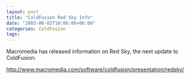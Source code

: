 ```yaml
---
layout: post
title: "ColdFusion Red Sky Info"
date: "2003-06-02T10:06:06+06:00"
categories: ColdFusion 
tags: 
---
```


Macromedia has released information on Red Sky, the next update to ColdFusion:

<a href="http://www.macromedia.com/software/coldfusion/presentation/redsky/">http://www.macromedia.com/software/coldfusion/presentation/redsky/</a>